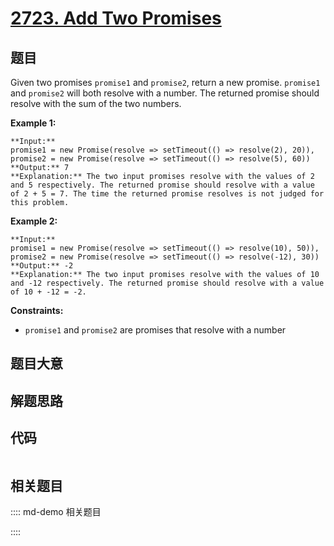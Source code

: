 # [2723. Add Two Promises](https://leetcode.com/problems/add-two-promises)

## 题目

Given two promises `promise1` and `promise2`, return a new promise. `promise1`
and `promise2` will both resolve with a number. The returned promise should
resolve with the sum of the two numbers.



**Example 1:**

    
    
    **Input:** 
    promise1 = new Promise(resolve => setTimeout(() => resolve(2), 20)), 
    promise2 = new Promise(resolve => setTimeout(() => resolve(5), 60))
    **Output:** 7
    **Explanation:** The two input promises resolve with the values of 2 and 5 respectively. The returned promise should resolve with a value of 2 + 5 = 7. The time the returned promise resolves is not judged for this problem.
    

**Example 2:**

    
    
    **Input:** 
    promise1 = new Promise(resolve => setTimeout(() => resolve(10), 50)), 
    promise2 = new Promise(resolve => setTimeout(() => resolve(-12), 30))
    **Output:** -2
    **Explanation:** The two input promises resolve with the values of 10 and -12 respectively. The returned promise should resolve with a value of 10 + -12 = -2.
    



**Constraints:**

  * `promise1` and `promise2` are promises that resolve with a number


## 题目大意

## 解题思路

## 代码

```javascript

```

## 相关题目

:::: md-demo 相关题目

::::
